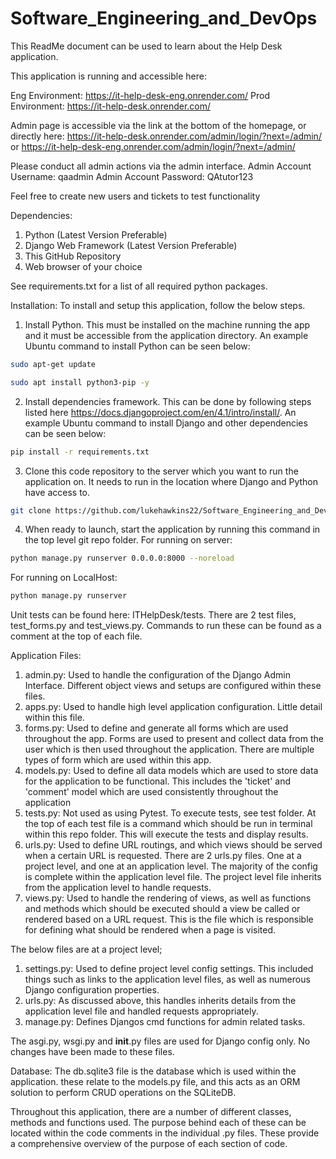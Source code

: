 # Software_Engineering_and_DevOps
This ReadMe document can be used to learn about the Help Desk application.

This application is running and accessible here:

Eng Environment: https://it-help-desk-eng.onrender.com/
Prod Environment: https://it-help-desk.onrender.com/

Admin page is accessible via the link at the bottom of the homepage, or directly here:
https://it-help-desk.onrender.com/admin/login/?next=/admin/ or
https://it-help-desk-eng.onrender.com/admin/login/?next=/admin/

Please conduct all admin actions via the admin interface. 
Admin Account Username: qaadmin
Admin Account Password: QAtutor123

Feel free to create new users and tickets to test functionality

Dependencies:
1. Python (Latest Version Preferable)
2. Django Web Framework (Latest Version Preferable)
3. This GitHub Repository
4. Web browser of your choice

See requirements.txt for a list of all required python packages.

Installation:
To install and setup this application, follow the below steps.
1. Install Python. This must be installed on the machine running the app and it must be accessible from the application directory. An example Ubuntu command to install Python can be seen below:
```bash
sudo apt-get update
```
```bash
sudo apt install python3-pip -y
```
2. Install dependencies framework. This can be done by following steps listed here https://docs.djangoproject.com/en/4.1/intro/install/. An example Ubuntu command to install Django and other dependencies can be seen below:
```bash
pip install -r requirements.txt
```
3. Clone this code repository to the server which you want to run the application on. It needs to run in the location where Django and Python have access to. 
```bash
git clone https://github.com/lukehawkins22/Software_Engineering_and_DevOps.git
```
4. When ready to launch, start the application by running this command in the top level git repo folder. 
For running on server:
```bash
python manage.py runserver 0.0.0.0:8000 --noreload
```
For running on LocalHost:
```bash
python manage.py runserver 
```

Unit tests can be found here: ITHelpDesk/tests. There are 2 test files, test_forms.py and test_views.py. Commands to run these can be found as a comment at the top of each file.

Application Files:
1. admin.py: Used to handle the configuration of the Django Admin Interface. Different object views and setups are configured within these files.
2. apps.py: Used to handle high level application configuration. Little detail within this file.
3. forms.py: Used to define and generate all forms which are used throughout the app. Forms are used to present and collect data from the user which is then used throughout the application. There are multiple types of form which are used within this app.
4. models.py: Used to define all data models which are used to store data for the application to be functional. This includes the 'ticket' and 'comment' model which are used consistently throughout the application
5. tests.py: Not used as using Pytest. To execute tests, see test folder. At the top of each test file is a command which should be run in terminal within this repo folder. This will execute the tests and display results. 
6. urls.py: Used to define URL routings, and which views should be served when a certain URL is requested. There are 2 urls.py files. One at a project level, and one at an application level. The majority of the config is complete within the application level file. The project level file inherits from the application level to handle requests.
7. views.py: Used to handle the rendering of views, as well as functions and methods which should be executed should a view be called or rendered based on a URL request. This is the file which is responsible for defining what should be rendered when a page is visited. 

The below files are at a project level;
1. settings.py: Used to define project level config settings. This included things such as links to the application level files, as well as numerous Django configuration properties. 
2. urls.py: As discussed above, this handles inherits details from the application level file and handled requests appropriately. 
3. manage.py: Defines Djangos cmd functions for admin related tasks.

The asgi.py, wsgi.py and __init__.py files are used for Django config only. No changes have been made to these files. 

Database: The db.sqlite3 file is the database which is used within the application. these relate to the models.py file, and this acts as an ORM solution to perform CRUD operations on the SQLiteDB. 

Throughout this application, there are a number of different classes, methods and functions used. The purpose behind each of these can be located within the code comments in the individual .py files. These provide a comprehensive overview of the purpose of each section of code. 

